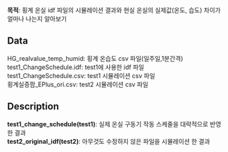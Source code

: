 **목적**: 횡계 온실 idf 파일의 시뮬레이션 결과와 현실 온실의 실제값(온도, 습도) 차이가 얼마나 나는지 알아보기  

## Data
HG_realvalue_temp_humid: 횡계 온습도 csv 파일(일주일,1분간격)  
test1_ChangeSchedule.idf: test1에 사용한 idf 파일  
test1_ChangeSchedule.csv: test1 시뮬레이션 csv 파일  
횡계실증팜_EPlus_ori.csv: test2 시뮬레이션 csv 파일

## Description
**test1_change_schedule(test1)**: 실제 온실 구동기 작동 스케줄을 대략적으로 반영한 결과  
**test2_original_idf(test2)**: 아무것도 수정하지 않은 파일을 시뮬레이션 한 결과